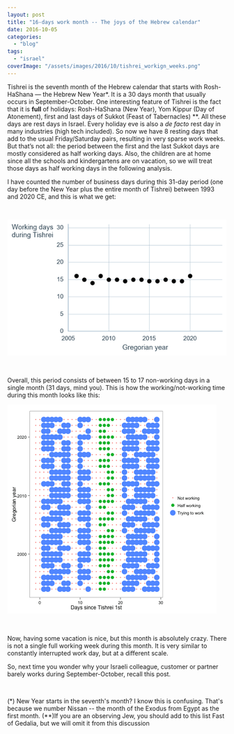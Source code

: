 ```yaml
---
layout: post
title: "16-days work month -- The joys of the Hebrew calendar"
date: 2016-10-05
categories: 
  - "blog"
tags: 
  - "israel"
coverImage: "/assets/images/2016/10/tishrei_workign_weeks.png"
---
```


Tishrei is the seventh month of the Hebrew calendar that starts with Rosh-HaShana — the Hebrew New Year\*. It is a 30 days month that usually occurs in September-October. One interesting feature of Tishrei is the fact that it is **full** of holidays: Rosh-HaShana (New Year), Yom Kippur (Day of Atonement), first and last days of Sukkot (Feast of Tabernacles) \*\*. All these days are rest days in Israel. Every holiday eve is also a _de facto_ rest day in many industries (high tech included). So now we have 8 resting days that add to the usual Friday/Saturday pairs, resulting in very sparse work weeks. But that’s not all: the period between the first and the last Sukkot days are mostly considered as half working days. Also, the children are at home since all the schools and kindergartens are on vacation, so we will treat those days as half working days in the following analysis.

I have counted the number of business days during this 31-day period (one day before the New Year plus the entire month of Tishrei) between 1993 and 2020 CE, and this is what we get:

 

![tishrei_working_days](/assets/images/2016/10/tishrei_working_days1.png)

 

Overall, this period consists of between 15 to 17 non-working days in a single month (31 days, mind you). This is how the working/not-working time during this month looks like this:

![tishrei_workign_weeks.png](/assets/images/2016/10/tishrei_workign_weeks.png)

 

Now, having some vacation is nice, but this month is absolutely crazy. There is not a single full working week during this month. It is very similar to constantly interrupted work day, but at a different scale.

So, next time you wonder why your Israeli colleague, customer or partner barely works during September-October, recall this post.

 

(\*) New Year starts in the seventh's month? I know this is confusing. That's because we number Nissan -- the month of the Exodus from Egypt as the first month. (\*\*)If you are an observing Jew, you should add to this list Fast of Gedalia, but we will omit it from this discussion
